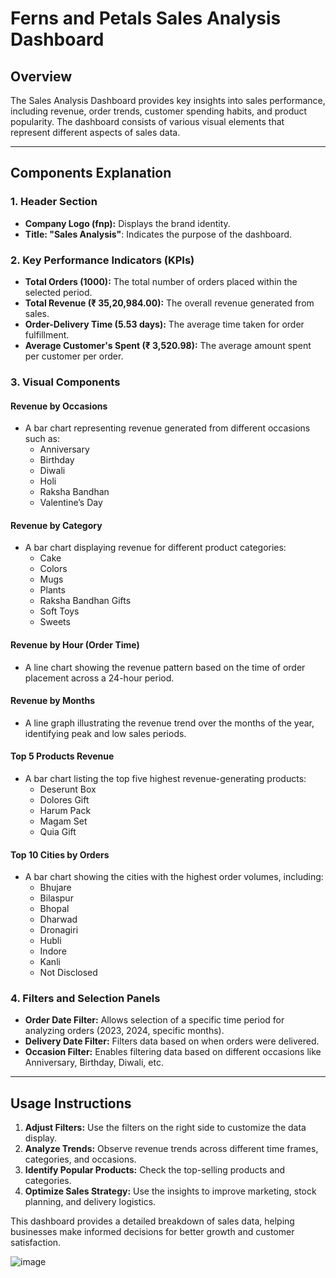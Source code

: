 # Ferns and Petals Sales Analysis Dashboard

## Overview
The Sales Analysis Dashboard provides key insights into sales performance, including revenue, order trends, customer spending habits, and product popularity. The dashboard consists of various visual elements that represent different aspects of sales data.

---

## Components Explanation

### **1. Header Section**
- **Company Logo (fnp):** Displays the brand identity.
- **Title: "Sales Analysis"**: Indicates the purpose of the dashboard.

### **2. Key Performance Indicators (KPIs)**
- **Total Orders (1000):** The total number of orders placed within the selected period.
- **Total Revenue (₹ 35,20,984.00):** The overall revenue generated from sales.
- **Order-Delivery Time (5.53 days):** The average time taken for order fulfillment.
- **Average Customer's Spent (₹ 3,520.98):** The average amount spent per customer per order.

### **3. Visual Components**

#### **Revenue by Occasions**
- A bar chart representing revenue generated from different occasions such as:
  - Anniversary
  - Birthday
  - Diwali
  - Holi
  - Raksha Bandhan
  - Valentine’s Day

#### **Revenue by Category**
- A bar chart displaying revenue for different product categories:
  - Cake
  - Colors
  - Mugs
  - Plants
  - Raksha Bandhan Gifts
  - Soft Toys
  - Sweets

#### **Revenue by Hour (Order Time)**
- A line chart showing the revenue pattern based on the time of order placement across a 24-hour period.

#### **Revenue by Months**
- A line graph illustrating the revenue trend over the months of the year, identifying peak and low sales periods.

#### **Top 5 Products Revenue**
- A bar chart listing the top five highest revenue-generating products:
  - Deserunt Box
  - Dolores Gift
  - Harum Pack
  - Magam Set
  - Quia Gift

#### **Top 10 Cities by Orders**
- A bar chart showing the cities with the highest order volumes, including:
  - Bhujare
  - Bilaspur
  - Bhopal
  - Dharwad
  - Dronagiri
  - Hubli
  - Indore
  - Kanli
  - Not Disclosed

### **4. Filters and Selection Panels**
- **Order Date Filter:** Allows selection of a specific time period for analyzing orders (2023, 2024, specific months).
- **Delivery Date Filter:** Filters data based on when orders were delivered.
- **Occasion Filter:** Enables filtering data based on different occasions like Anniversary, Birthday, Diwali, etc.

---

## Usage Instructions
1. **Adjust Filters:** Use the filters on the right side to customize the data display.
2. **Analyze Trends:** Observe revenue trends across different time frames, categories, and occasions.
3. **Identify Popular Products:** Check the top-selling products and categories.
4. **Optimize Sales Strategy:** Use the insights to improve marketing, stock planning, and delivery logistics.

This dashboard provides a detailed breakdown of sales data, helping businesses make informed decisions for better growth and customer satisfaction.

![image](https://github.com/user-attachments/assets/7ef05a8d-8732-421b-bd8c-6eec56b9fa51)
